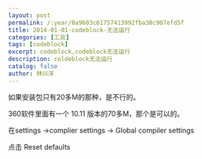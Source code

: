 ```yaml
---
layout: post
permalink: /:year/8a9603c61757413992fba38c907efd5f
title: 2014-01-01-codeblock-无法运行
categories: [工具]
tags: [codeblock]
excerpt: codeblock,codeblock无法运行
description: coldeblock无法运行
catalog: false
author: 林兴洋
---
```


如果安装包只有20多M的那种，是不行的。

360软件里面有一个 10.11 版本的70多M，那个是可以的。

在settings ->complier settings -> Global compiler settings

点击 Reset defaults
